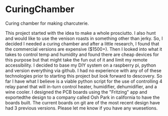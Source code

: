 # CuringChamber
Curing chamber for making charcuterie.

This project started with the idea to make a whole prosciutto.  I also hunt and would like to use the venison roasts in something other than jerky.
So, I decided I needed a curing chamber and after a little research, I found that the commercial versions are expensive ($1500+).  Then I looked 
into what it takes to control temp and humidity and found there are cheap devices for this purpose but that might take the fun out of it and 
limit my remote accessibility. I decided to base my DIY system on a raspberry pi, python and version everything via github.  I had no 
experience with any of of these technologies prior to starting this project but look forward to descovery.  So far I have what I believe is a
viable python script for the use of controlling 4 relay panel that will in-turn control heater, humidifier, dehumidifier, and a wine cooler. I 
designed the PCB boards using the "Fritzing" app and exportedthe design to a company called Osh Park in california to have the boards built. 
The current boards on git are of the most recent design have had 3 previous versions. Please let me know if you have any wuesetions.
